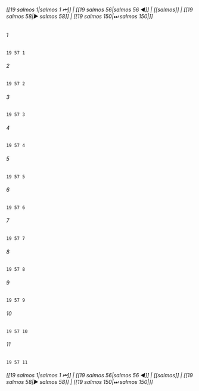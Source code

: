 
###### [[19 salmos 1|salmos 1 ⏮]] | [[19 salmos 56|salmos 56 ◀]] | [[salmos]] | [[19 salmos 58|▶ salmos 58]] | [[19 salmos 150|⏭ salmos 150|]]

###### 1
``` verse
19 57 1 
```
###### 2
``` verse
19 57 2 
```
###### 3
``` verse
19 57 3 
```
###### 4
``` verse
19 57 4 
```
###### 5
``` verse
19 57 5 
```
###### 6
``` verse
19 57 6 
```
###### 7
``` verse
19 57 7 
```
###### 8
``` verse
19 57 8 
```
###### 9
``` verse
19 57 9 
```
###### 10
``` verse
19 57 10 
```
###### 11
``` verse
19 57 11 
```

###### [[19 salmos 1|salmos 1 ⏮]] | [[19 salmos 56|salmos 56 ◀]] | [[salmos]] | [[19 salmos 58|▶ salmos 58]] | [[19 salmos 150|⏭ salmos 150|]]

